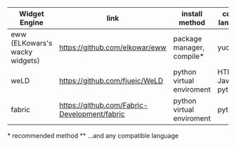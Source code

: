 |Widget Engine|link|install method|configure language(s)|
|-------------|----|--------------|--------|
|eww (ELKowars's wacky widgets)|https://github.com/elkowar/eww|package manager, compile*|yuck, CSS|
|weLD|https://github.com/fjueic/WeLD|python virtual enviroment|HTML, CSS, Javascipt**, python**|
|fabric|https://github.com/Fabric-Development/fabric|python virtual enviroment|python**|

\* recommended method
\*\* ...and any compatible language